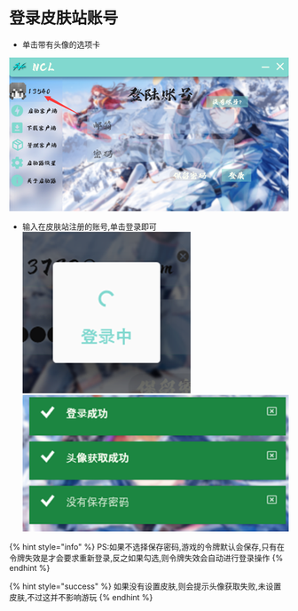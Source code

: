 # 登录皮肤站账号

* 单击带有头像的选项卡

![](../../../.gitbook/assets/image.png)

* 输入在皮肤站注册的账号,单击登录即可                                ![](<../../../.gitbook/assets/image (2).png>)<img src="../../../.gitbook/assets/image (3).png" alt="" data-size="original">

{% hint style="info" %}
PS:如果不选择保存密码,游戏的令牌默认会保存,只有在令牌失效是才会要求重新登录,反之如果勾选,则令牌失效会自动进行登录操作
{% endhint %}

{% hint style="success" %}
如果没有设置皮肤,则会提示头像获取失败,未设置皮肤,不过这并不影响游玩
{% endhint %}
